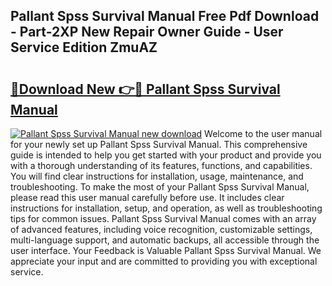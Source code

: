 ## Pallant Spss Survival Manual Free Pdf Download - Part-2XP New Repair Owner Guide - User Service Edition ZmuAZ

# <h2><a href="http://cf14309.oget.top/?id=Pallant+Spss+Survival+Manual">🔗Download New 👉🔴 Pallant Spss Survival Manual</a></h2>

[![Pallant Spss Survival Manual new download](https://i.imgur.com/5g1atiW.png)](http://cf14309.oget.top/?id=Pallant+Spss+Survival+Manual)
Welcome to the user manual for your newly set up Pallant Spss Survival Manual. This comprehensive guide is intended to help you get started with your product and provide you with a thorough understanding of its features, functions, and capabilities. You will find clear instructions for installation, usage, maintenance, and troubleshooting. To make the most of your Pallant Spss Survival Manual, please read this user manual carefully before use. It includes clear instructions for installation, setup, and operation, as well as troubleshooting tips for common issues. Pallant Spss Survival Manual comes with an array of advanced features, including voice recognition, customizable settings, multi-language support, and automatic backups, all accessible through the user interface. Your Feedback is Valuable Pallant Spss Survival Manual. We appreciate your input and are committed to providing you with exceptional service.
